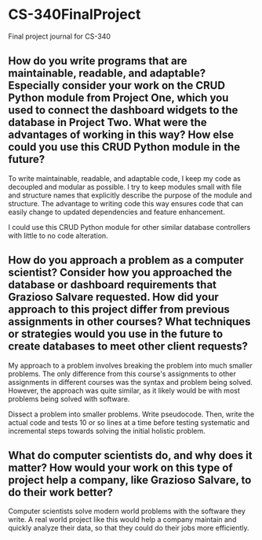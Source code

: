 # CS-340FinalProject
Final project journal for CS-340
## How do you write programs that are maintainable, readable, and adaptable? Especially consider your work on the CRUD Python module from Project One, which you used to connect the dashboard widgets to the database in Project Two. What were the advantages of working in this way? How else could you use this CRUD Python module in the future?

To write maintainable, readable, and adaptable code, I keep my code as decoupled and modular as possible.  I try to keep modules small with file and structure names that explicitly describe the purpose of the module and structure.  The advantage to writing code this way ensures code that can easily change to updated dependencies and feature enhancement.

I could use this CRUD Python module for other similar database controllers with little to no code alteration.


## How do you approach a problem as a computer scientist? Consider how you approached the database or dashboard requirements that Grazioso Salvare requested. How did your approach to this project differ from previous assignments in other courses? What techniques or strategies would you use in the future to create databases to meet other client requests?

My approach to a problem involves breaking the problem into much smaller problems.  The only difference from this course's assignments to other assignments in different courses was the syntax and problem being solved.  However, the approach was quite similar, as it likely would be with most problems being solved with software.  

Dissect a problem into smaller problems.  Write pseudocode.  Then, write the actual code and tests 10 or so lines at a time before testing systematic and incremental steps towards solving the initial holistic problem.


## What do computer scientists do, and why does it matter? How would your work on this type of project help a company, like Grazioso Salvare, to do their work better?

Computer scientists solve modern world problems with the software they write.  A real world project like this would help a company maintain and quickly analyze their data, so that they could do their jobs more efficiently.
